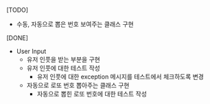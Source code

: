 [TODO]
- 수동, 자동으로 뽑은 번호 보여주는 클래스 구현

[DONE]
- User Input
  - 유저 인풋을 받는 부분을 구현
  - 유저 인풋에 대한 테스트 작성
    - 유저 인풋에 대한 exception 메시지를 테스트에서 체크하도록 변경
  - 자동으로 로또 번호 뽑아주는 클래스 구현
    - 자동으로 뽑힌 로또 번호에 대한 테스트 작성